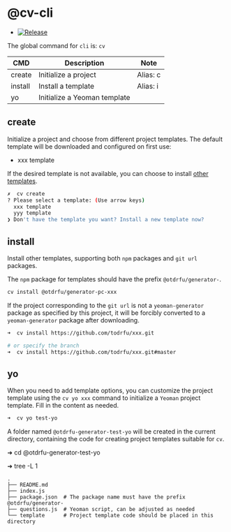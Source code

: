 # @cv-cli

+ [![Release](https://github.com/todrfu/cv-cli/actions/workflows/release.yml/badge.svg)](https://github.com/todrfu/cv-cli/actions/workflows/release.yml)

The global command for `cli` is: `cv`

| CMD     | Description          | Note      |
|---------|----------------------|-----------|
| create  | Initialize a project | Alias: c  |
| install | Install a template   | Alias: i  |
| yo      | Initialize a Yeoman template |   |

## create

Initialize a project and choose from different project templates. The default template will be downloaded and configured on first use:

- xxx template

If the desired template is not available, you can choose to install [other templates](#install).

```bash
✗  cv create
? Please select a template: (Use arrow keys)
  xxx template 
  yyy template 
❯ Don't have the template you want? Install a new template now?
```

## install

Install other templates, supporting both `npm` packages and `git url` packages.

The `npm` package for templates should have the prefix `@otdrfu/generator-`.

```bash
cv install @otdrfu/generator-pc-xxx
```

If the project corresponding to the `git url` is not a `yeoman-generator` package as specified by this project, it will be forcibly converted to a `yeoman-generator` package after downloading.

```bash
➜  cv install https://github.com/todrfu/xxx.git

# or specify the branch
➜  cv install https://github.com/todrfu/xxx.git#master
```

## yo

When you need to add template options, you can customize the project template using the `cv yo xxx` command to initialize a `Yeoman` project template. Fill in the content as needed.

```bash
➜  cv yo test-yo
```

A folder named `@otdrfu-generator-test-yo` will be created in the current directory, containing the code for creating project templates suitable for `cv`.

➜  cd @otdrfu-generator-test-yo

➜  tree -L 1

```plaintext
.
├── README.md
├── index.js
├── package.json  # The package name must have the prefix @otdrfu/generator-
├── questions.js  # Yeoman script, can be adjusted as needed
└── template      # Project template code should be placed in this directory
```
